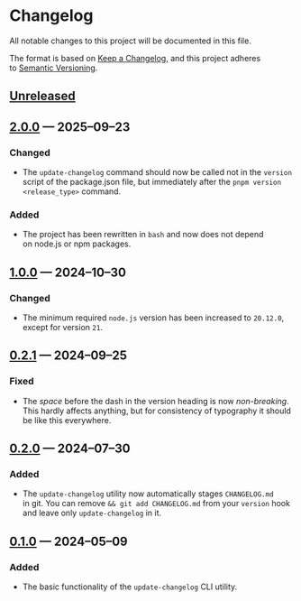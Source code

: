 <!-- markdownlint-disable MD007 MD024 -->
# Changelog

All notable changes to this project will be documented in this file.

The format is based on [Keep a Changelog](https://keepachangelog.com), and this project adheres to [Semantic Versioning](https://semver.org).

## [Unreleased]

## [2.0.0] — 2025–09–23

### Changed

- The `update-changelog` command should now be called not in the `version` script of the package.json file, but immediately after the `pnpm version <release_type>` command.

### Added

- The project has been rewritten in `bash` and now does not depend on node.js or npm packages.

## [1.0.0] — 2024–10–30

### Changed

- The minimum required `node.js` version has been increased to `20.12.0`, except for version `21`.

## [0.2.1] — 2024–09–25

### Fixed

- The _space_ before the dash in the version heading is now _non-breaking_. This hardly affects anything, but for consistency of typography it should be like this everywhere.

## [0.2.0] — 2024–07–30

### Added

- The `update-changelog` utility now automatically stages `CHANGELOG.md` in git. You can remove `&& git add CHANGELOG.md` from your `version` hook and leave only `update-changelog` in it.

## [0.1.0] — 2024–05–09

### Added

- The basic functionality of the `update-changelog` CLI utility.

[Unreleased]: https://github.com/firefoxic/update-changelog/compare/v2.0.0...HEAD
[2.0.0]: https://github.com/firefoxic/update-changelog/compare/v1.0.0...v2.0.0
[1.0.0]: https://github.com/firefoxic/update-changelog/compare/v0.2.1...v1.0.0
[0.2.1]: https://github.com/firefoxic/update-changelog/compare/v0.2.0...v0.2.1
[0.2.0]: https://github.com/firefoxic/update-changelog/compare/v0.1.0...v0.2.0
[0.1.0]: https://github.com/firefoxic/update-changelog/releases/tag/v0.1.0
